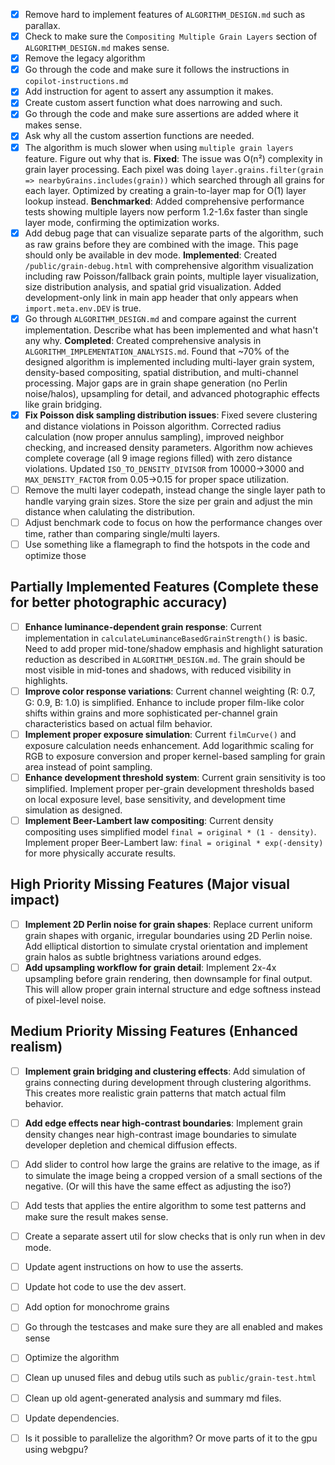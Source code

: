 - [x] Remove hard to implement features of `ALGORITHM_DESIGN.md` such as parallax.
- [x] Check to make sure the `Compositing Multiple Grain Layers` section of `ALGORITHM_DESIGN.md` makes sense.
- [x] Remove the legacy algorithm
- [x] Go through the code and make sure it follows the instructions in `copilot-instructions.md`
- [x] Add instruction for agent to assert any assumption it makes.
- [x] Create custom assert function what does narrowing and such.
- [x] Go through the code and make sure assertions are added where it makes sense.
- [x] Ask why all the custom assertion functions are needed.
- [x] The algorithm is much slower when using `multiple grain layers` feature. Figure out why that is. **Fixed**: The issue was O(n²) complexity in grain layer processing. Each pixel was doing `layer.grains.filter(grain => nearbyGrains.includes(grain))` which searched through all grains for each layer. Optimized by creating a grain-to-layer map for O(1) layer lookup instead. **Benchmarked**: Added comprehensive performance tests showing multiple layers now perform 1.2-1.6x faster than single layer mode, confirming the optimization works.
- [x] Add debug page that can visualize separate parts of the algorithm, such as raw grains before they are combined with the image. This page should only be available in dev mode. **Implemented**: Created `/public/grain-debug.html` with comprehensive algorithm visualization including raw Poisson/fallback grain points, multiple layer visualization, size distribution analysis, and spatial grid visualization. Added development-only link in main app header that only appears when `import.meta.env.DEV` is true.
- [x] Go through `ALGORITHM_DESIGN.md` and compare against the current implementation. Describe what has been implemented and what hasn't any why. **Completed**: Created comprehensive analysis in `ALGORITHM_IMPLEMENTATION_ANALYSIS.md`. Found that ~70% of the designed algorithm is implemented including multi-layer grain system, density-based compositing, spatial distribution, and multi-channel processing. Major gaps are in grain shape generation (no Perlin noise/halos), upsampling for detail, and advanced photographic effects like grain bridging.
- [x] **Fix Poisson disk sampling distribution issues**: Fixed severe clustering and distance violations in Poisson algorithm. Corrected radius calculation (now proper annulus sampling), improved neighbor checking, and increased density parameters. Algorithm now achieves complete coverage (all 9 image regions filled) with zero distance violations. Updated `ISO_TO_DENSITY_DIVISOR` from 10000→3000 and `MAX_DENSITY_FACTOR` from 0.05→0.15 for proper space utilization.
- [ ] Remove the multi layer codepath, instead change the single layer path to handle varying grain sizes. Store the size per grain and adjust the min distance when calulating the distribution.
- [ ] Adjust benchmark code to focus on how the performance changes over time, rather than comparing single/multi layers.
- [ ] Use something like a flamegraph to find the hotspots in the code and optimize those

## Partially Implemented Features (Complete these for better photographic accuracy)

- [ ] **Enhance luminance-dependent grain response**: Current implementation in `calculateLuminanceBasedGrainStrength()` is basic. Need to add proper mid-tone/shadow emphasis and highlight saturation reduction as described in `ALGORITHM_DESIGN.md`. The grain should be most visible in mid-tones and shadows, with reduced visibility in highlights.
- [ ] **Improve color response variations**: Current channel weighting (R: 0.7, G: 0.9, B: 1.0) is simplified. Enhance to include proper film-like color shifts within grains and more sophisticated per-channel grain characteristics based on actual film behavior.
- [ ] **Implement proper exposure simulation**: Current `filmCurve()` and exposure calculation needs enhancement. Add logarithmic scaling for RGB to exposure conversion and proper kernel-based sampling for grain area instead of point sampling.
- [ ] **Enhance development threshold system**: Current grain sensitivity is too simplified. Implement proper per-grain development thresholds based on local exposure level, base sensitivity, and development time simulation as designed.
- [ ] **Implement Beer-Lambert law compositing**: Current density compositing uses simplified model `final = original * (1 - density)`. Implement proper Beer-Lambert law: `final = original * exp(-density)` for more physically accurate results.

## High Priority Missing Features (Major visual impact)

- [ ] **Implement 2D Perlin noise for grain shapes**: Replace current uniform grain shapes with organic, irregular boundaries using 2D Perlin noise. Add elliptical distortion to simulate crystal orientation and implement grain halos as subtle brightness variations around edges.
- [ ] **Add upsampling workflow for grain detail**: Implement 2x-4x upsampling before grain rendering, then downsample for final output. This will allow proper grain internal structure and edge softness instead of pixel-level noise.

## Medium Priority Missing Features (Enhanced realism)

- [ ] **Implement grain bridging and clustering effects**: Add simulation of grains connecting during development through clustering algorithms. This creates more realistic grain patterns that match actual film behavior.
- [ ] **Add edge effects near high-contrast boundaries**: Implement grain density changes near high-contrast image boundaries to simulate developer depletion and chemical diffusion effects.

- [ ] Add slider to control how large the grains are relative to the image, as if to simulate the image being a cropped version of a small sections of the negative. (Or will this have the same effect as adjusting the iso?)
- [ ] Add tests that applies the entire algorithm to some test patterns and make sure the result makes sense.
- [ ] Create a separate assert util for slow checks that is only run when in dev mode.
- [ ] Update agent instructions on how to use the asserts.
- [ ] Update hot code to use the dev assert.
- [ ] Add option for monochrome grains
- [ ] Go through the testcases and make sure they are all enabled and makes sense
- [ ] Optimize the algorithm
- [ ] Clean up unused files and debug utils such as `public/grain-test.html`
- [ ] Clean up old agent-generated analysis and summary md files.
- [ ] Update dependencies.
- [ ] Is it possible to parallelize the algorithm? Or move parts of it to the gpu using webgpu?
